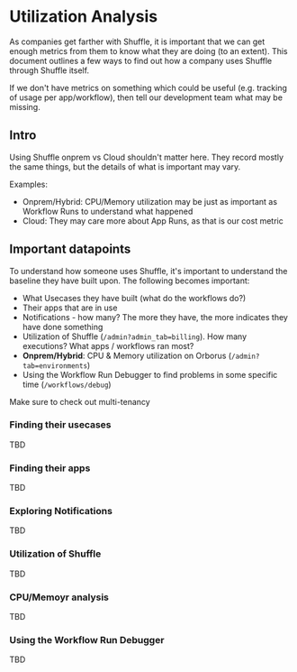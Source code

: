 # Utilization Analysis
As companies get farther with Shuffle, it is important that we can get enough metrics from them to know what they are doing (to an extent). 
This document outlines a few ways to find out how a company uses Shuffle through Shuffle itself.

If we don't have metrics on something which could be useful (e.g. tracking of usage per app/workflow), then tell our development team what may be missing.

## Intro
Using Shuffle onprem vs Cloud shouldn't matter here. They record mostly the same things, but the details of what is important may vary.

Examples:
- Onprem/Hybrid: CPU/Memory utilization may be just as important as Workflow Runs to understand what happened
- Cloud: They may care more about App Runs, as that is our cost metric

## Important datapoints
To understand how someone uses Shuffle, it's important to understand the baseline they have built upon. The following becomes important:

- What Usecases they have built (what do the workflows do?)
- Their apps that are in use
- Notifications - how many? The more they have, the more indicates they have done something
- Utilization of Shuffle (`/admin?admin_tab=billing`). How many executions? What apps / workflows ran most?
- **Onprem/Hybrid**: CPU & Memory utilization on Orborus (`/admin?tab=environments`)
- Using the Workflow Run Debugger to find problems in some specific time (`/workflows/debug`)

Make sure to check out multi-tenancy

### Finding their usecases
TBD

### Finding their apps
TBD

### Exploring Notifications
TBD

### Utilization of Shuffle
TBD

### CPU/Memoyr analysis
TBD

### Using the Workflow Run Debugger
TBD
